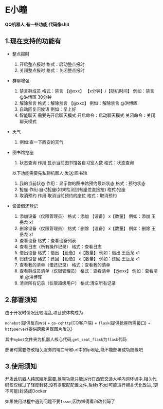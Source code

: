 # E小瞳
**QQ机器人,有一些功能,代码像shit**

## 1.现在支持的功能有

+ 整点报时

    1. 开启整点报时
        格式：启动整点报时
    2. 关闭整点报时
        格式：关闭整点报时

+ 群聊增强

    1. 禁言群成员
        格式：禁言 【@xxx】 【x分钟】/【随机时间】
        例如：禁言 @洪博晖 30分钟
    2. 解除禁言
        格式：解除禁言 【@xxx】 
        例如：解除禁言 @洪博晖 
    3. 自动回复问候语
        例如：早上好
    4. 智能聊天
        需要先开启聊天模式
        开启命令：启动聊天模式
        关闭命令：关闭聊天模式

+ 天气

    1. 例如:查一下西安的天气

+ 图书馆抢座

    

    1. 状态查询
        作用:显示当前图书馆各自习室人数
        格式：状态查询

    以下功能需要先私聊机器人,发送:图书馆

    1. 我的当前状态
        作用：显示你的图书馆预约最新状态
        格式：预约状态 
    2. 抢座
        作用:自动抢座(如果检测到有座位直接抢)
        格式:抢座
    3. 取消预约
        作用:取消当前预约的座位
        格式：取消预约

+ 设备借还登记

    1. 添加设备（仅限管理员）
        格式：添加 【设备】 x【数量】
        例如：添加 王岳龙 x1
    2. 删除设备（仅限管理员）
        格式：删除 【设备】 x【数量】
        例如：删除 王岳龙 x1
    3. 查看设备
        格式：查看设备列表
    4. 查看日志（所有操作记录）
        格式：查看日志
    5. 借出设备
        格式：借出 【设备】 x【数量】
        例如：借出 王岳龙 x1
    6. 归还设备
        格式：还回 【设备】 x【数量】
        例如：还回 王岳龙 x1
    7. 查看我的清单（借还记录）
        格式：查看我的清单
    8. 查看群成员清单（仅限管理员）
        格式：查看清单 【@xxx】
        例如：查看清单 @洪博晖
    9. 清空所有记录（仅限超级用户）
        格式:清空所有记录

## 2.部署须知

由于开发时情况比较混乱,项目整体构成为

`nonebot`(提供反向ws) + `go-cqhttp`(CQ客户端) + `flask`(提供抢座所需接口) + `httpserver`(提供跨服务器图片发送)

其中`mybot`文件夹为机器人核心代码,`get_seat_flask`为`flask`代码

部署时需要修改相关服务的端口号和url中的ip地址,能不能部署成功随缘吧

## 3.使用须知

开发此机器人纯属娱乐需要,抢座功能只能运行在西安交通大学内网环境中,相关代码仅仅经过了轻度封装,没有提取配配置文件,后续(不太)可能进行相关优化改进,(更不可能)封装成Docker

如果使用过程中遇到问题不要`Issue`,因为懒得看和改代码了